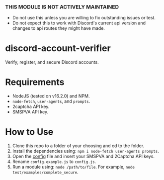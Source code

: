 ### THIS MODULE IS NOT ACTIVELY MAINTAINED
* Do not use this unless you are willing to fix outstanding issues or test.
* Do not expect this to work with Discord's current api version and changes to api routes they might have made.

# discord-account-verifier
Verify, register, and secure Discord accounts.

# Requirements
* NodeJS (tested on v16.2.0) and NPM.
* ``node-fetch``, ``user-agents``, and ``prompts``.
* 2captcha API key.
* SMSPVA API key.

# How to Use
1. Clone this repo to a folder of your choosing and cd to the folder. 
2. Install the dependencies using: ``npm i node-fetch user-agents prompts``.
3. Open the [config](./config.example.js) file and insert your SMSPVA and 2Captcha API keys.
4. Rename ``config.example.js`` to ``config.js``.
5. Run a module using: ``node /path/to/file``. For example, ``node test/examples/complete_secure``.
